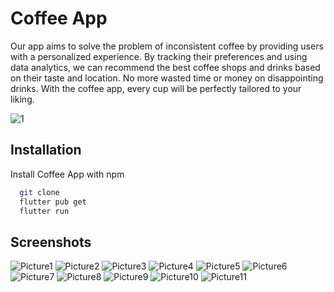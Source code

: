 
# Coffee App

Our app aims to solve the problem of inconsistent coffee by providing users with a personalized experience. By tracking their preferences and using data analytics, we can recommend the best coffee shops and drinks based on their taste and location. No more wasted time or money on disappointing drinks. With the coffee app, every cup will be perfectly tailored to your liking.

![1](https://github.com/mohmmadabdr/coffee_app/assets/99823929/eeb04ddc-8990-4b58-892d-4311ead535ad)

## Installation

Install Coffee App with npm

```bash
  git clone
  flutter pub get
  flutter run
```
    


## Screenshots

![Picture1](https://github.com/mohmmadabdr/coffee_app/assets/99823929/4bee8d3d-5b38-4b60-95d8-751ba30e6cd1)
![Picture2](https://github.com/mohmmadabdr/coffee_app/assets/99823929/f1ddb093-db6e-4f86-8955-b24b6be760f2)
![Picture3](https://github.com/mohmmadabdr/coffee_app/assets/99823929/8606a4dd-53a5-42af-8013-4251e760f6ee)
![Picture4](https://github.com/mohmmadabdr/coffee_app/assets/99823929/2c70d9d2-3ed4-40ba-8199-abcf338d6f18)
![Picture5](https://github.com/mohmmadabdr/coffee_app/assets/99823929/87d2ac4e-de26-4b3c-91c3-baaca4a0906a)
![Picture6](https://github.com/mohmmadabdr/coffee_app/assets/99823929/2ce0cc9d-2892-4ffc-82fc-e914e0bd3695)
![Picture7](https://github.com/mohmmadabdr/coffee_app/assets/99823929/0e09e4c3-fe4e-49d4-8b22-1eac971deab4)
![Picture8](https://github.com/mohmmadabdr/coffee_app/assets/99823929/a9749517-5d87-4ef8-bdb2-123b21a2f51c)
![Picture9](https://github.com/mohmmadabdr/coffee_app/assets/99823929/88c588b5-7bff-4918-9106-4ec0216a730a)
![Picture10](https://github.com/mohmmadabdr/coffee_app/assets/99823929/931ad3ca-c7c0-4f74-ad24-537ae8788513)
![Picture11](https://github.com/mohmmadabdr/coffee_app/assets/99823929/df94a2e2-8600-4000-8348-43e8c2701fa9)

